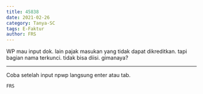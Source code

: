 ```yaml
---
title: 45838
date: 2021-02-26
category: Tanya-SC
tags: E-Faktur
author: FRS
---
```


WP mau input dok. lain pajak masukan yang tidak dapat dikreditkan. tapi bagian nama terkunci. tidak bisa diisi. gimanaya?

---

Coba setelah input npwp langsung enter atau tab.

`FRS`
